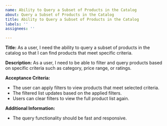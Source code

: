 ```yaml
---
name: Ability to Query a Subset of Products in the Catalog
about: Query a Subset of Products in the Catalog
title: Ability to Query a Subset of Products in the Catalog
labels: ''
assignees: ''

---
```


**Title:** As a user, I need the ability to query a subset of products in the catalog so that I can find products that meet specific criteria.

**Description:**
As a user, I need to be able to filter and query products based on specific criteria such as category, price range, or ratings.

**Acceptance Criteria:**
- The user can apply filters to view products that meet selected criteria.
- The filtered list updates based on the applied filters.
- Users can clear filters to view the full product list again.

**Additional Information:**
- The query functionality should be fast and responsive.
